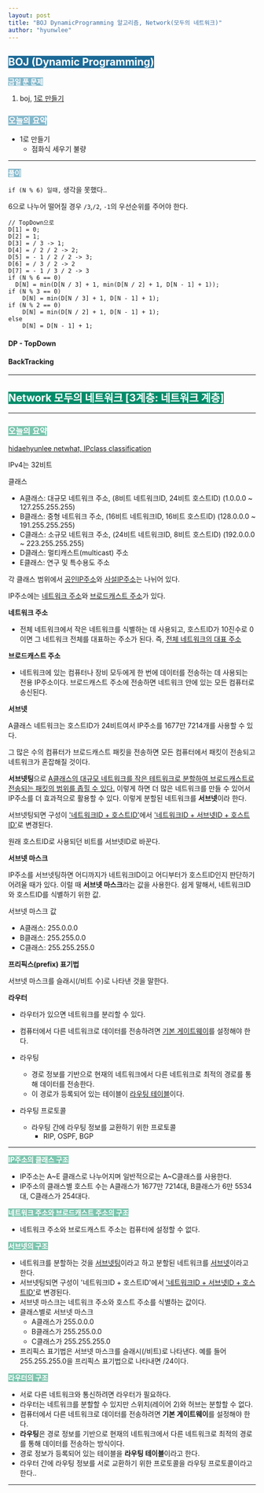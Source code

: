 ```yaml
---
layout: post
title: "BOJ DynamicProgramming 알고리즘, Network(모두의 네트워크)"
author: "hyunwlee"
---
```


## <span style="background-color:#1D6A96; color:white">BOJ (Dynamic Programming)</span>

<span style="background-color:#85B8CB; color:white"><strong>금일 푼 문제</strong></span>

1. boj, [1로 만들기](https://www.acmicpc.net/problem/1463)

### <span style="background-color:#85B8CB; color:white"><strong>오늘의 요약</strong></span>

- 1로 만들기
  - 점화식 세우기 불량

---

<span style="background-color:#85B8CB; color:white"><strong>풀이</strong></span>

`if (N % 6) 일때,` 생각을 못했다..

6으로 나누어 떨어질 경우 `/3`,`/2`, `-1`의 우선순위를 주어야 한다.

```
// TopDown으로  
D[1] = 0;  
D[2] = 1;  
D[3] = / 3 -> 1;  
D[4] = / 2 / 2 -> 2;  
D[5] = - 1 / 2 / 2 -> 3;  
D[6] = / 3 / 2 -> 2  
D[7] = - 1 / 3 / 2 -> 3  
if (N % 6 == 0)
  D[N] = min(D[N / 3] + 1, min(D[N / 2] + 1, D[N - 1] + 1));
if (N % 3 == 0)  
	D[N] = min(D[N / 3] + 1, D[N - 1] + 1);  
if (N % 2 == 0)  
	D[N] = min(D[N / 2] + 1, D[N - 1] + 1);  
else  
	D[N] = D[N - 1] + 1; 
```



#### DP - TopDown

<script src="https://gist.github.com/hyunwlee-dev/5d98077906625db58464b488e259fb98.js"></script>



#### BackTracking

<script src="https://gist.github.com/hyunwlee-dev/36b02a169ad4a5687ed7c481e08fc03b.js"></script>

---

## <span style="background-color:#028C6A; color:white">Network 모두의 네트워크  [3계층: 네트워크 계층]</span>

---

### <span style="background-color:#7BC5AE; color:white"><strong>오늘의 요약</strong></span>

[hidaehyunlee netwhat, IPclass classification](https://github.com/hidaehyunlee/Netwhat)

IPv4는 32비트

클래스

- A클래스: 대규모 네트워크 주소, (8비트 네트워크ID, 24비트 호스트ID) (1.0.0.0 ~ 127.255.255.255)
- B클래스: 중형 네트워크 주소, (16비트 네트워크ID, 16비트 호스트ID) (128.0.0.0 ~ 191.255.255.255)
- C클래스: 소규모 네트워크 주소, (24비트 네트워크ID, 8비트 호스트ID) (192.0.0.0 ~ 223.255.255.255)
- D클래스: 멀티캐스트(multicast) 주소
- E클래스: 연구 및 특수용도 주소



각 클래스 범위에서 <u>공인IP주소</u>와 <u>사설IP주소</u>는 나뉘어 있다.



IP주소에는 <u>네트워크 주소</u>와 <u>브로드캐스트 주소</u>가 있다.

<strong>네트워크 주소</strong>

- 전체 네트워크에서 작은 네트워크를 식별하는 데 사용되고, 호스트ID가 10진수로 0이면 그 네트워크 전체를 대표하는 주소가 된다. 즉, <u>전체 네트워크의 대표 주소</u>

<strong>브로드캐스트 주소</strong>

- 네트워크에 있는 컴퓨터나 장비 모두에게 한 번에 데이터를 전송하는 데 사용되는 전용 IP주소이다. 브로드캐스트 주소에 전송하면 네트워크 안에 있는 모든 컴퓨터로 송신된다.



<strong>서브넷</strong>

A클래스 네트워크는 호스트ID가 24비트여서 IP주소를 1677만 7214개를 사용할 수 있다.

그 많은 수의 컴퓨터가 브로드캐스트 패킷을 전송하면 모든 컴퓨터에서 패킷이 전송되고 네트워크가 혼잡해질 것이다.

<strong>서브넷팅</strong>으로 <u>A클래스의 대규모 네트워크를 작은 테트워크로 분할하여 브로드캐스트로 전송되는 패킷의 범위를 좁힐 수 있다.</u> 이렇게 하면 더 많은 네트워크를 만들 수 있어서 IP주소를 더 효과적으로 활용할 수 있다. 이렇게 분할된 네트워크를 <strong>서브넷</strong>이라 한다.

서브넷팅되면 구성이 <u>'네트워크ID + 호스트ID'</u>에서 <u>'네트워크ID + 서브넷ID + 호스트ID'</u>로 변경된다.

원래 호스트ID로 사용되던 비트를 서브넷ID로 바꾼다.



<strong>서브넷 마스크</strong>

IP주소를 서브넷팅하면 어디까지가 네트워크ID이고 어디부터가 호스트ID인지 판단하기 어려울 때가 있다. 이럴 때 <strong>서브넷 마스크</strong>라는 값을 사용한다. 쉽게 말해서, 네트워크ID와 호스트ID를 식별하기 위한 값.



서브넷 마스크 값

- A클래스: 255.0.0.0
- B클래스: 255.255.0.0
- C클래스: 255.255.255.0



<strong>프리픽스(prefix) 표기법</strong>

서브넷 마스크를 슬래시(/비트 수)로 나타낸 것을 말한다.



<strong>라우터</strong>

- 라우터가 있으면 네트워크를 분리할 수 있다.

- 컴퓨터에서 다른 네트워크로 데이터를 전송하려면 <u>기본 게이트웨이</u>를 설정해야 한다.
- 라우팅
  - 경로 정보를 기반으로 현재의 네트워크에서 다른 네트워크로 최적의 경로를  통해 데이터를 전송한다.
  - 이 경로가 등록되어 있는 테이블이 <u>라우팅 테이블</u>이다.
- 라우팅 프로토콜
  - 라우팅 간에 라우팅 정보를 교환하기 위한 프로토콜
    - RIP, OSPF, BGP

---

<span style="background-color:#7BC5AE; color:white"><strong>IP주소의 클래스 구조</strong></span>

- IP주소는 A~E 클래스로 나누어지며 일반적으로는 A~C클래스를 사용한다.
- IP주소의 클래스별 호스트 수는 A클래스가 1677만 7214대, B클래스가 6만 5534대, C클래스가 254대다.



<span style="background-color:#7BC5AE; color:white"><strong>네트워크 주소와 브로드캐스트 주소의 구조</strong></span>

- 네트워크 주소와 브로드캐스트 주소는 컴퓨터에 설정할 수 없다.



<span style="background-color:#7BC5AE; color:white"><strong>서브넷의 구조</strong></span>

- 네트워크를 분할하는 것을 <u>서브넷팅</u>이라고 하고 분할된 네트워크를 <u>서브넷</u>이라고 한다.
- 서브넷팅되면 구성이 '네트워크ID + 호스트ID'에서 <u>'네트워크ID + 서브넷ID + 호스트ID'</u>로 변경된다.
- 서브넷 마스크는 네트워크 주소와 호스트 주소를 식별하는 값이다.
- 클래스별로 서브넷 마스크
  - A클래스가 255.0.0.0 
  - B클래스가 255.255.0.0 
  - C클래스가 255.255.255.0
- 프리픽스 표기법은 서브넷 마스크를 슬래시(/비트)로 나타낸다. 예를 들어 255.255.255.0을 프리픽스 표기법으로 나타내면 /24이다.



<span style="background-color:#7BC5AE; color:white"><strong>라우터의 구조</strong></span>

- 서로 다른 네트워크와 통신하려면 라우터가 필요하다.
- 라우터는 네트워크를 분할할 수 있지만 스위치(레이어 2)와 허브는 분할할 수 없다.
- 컴퓨터에서 다른 네트워크로 데이터를 전송하려면 <strong>기본 게이트웨이</strong>를 설정해야 한다.
- <strong>라우팅</strong>은 경로 정보를 기반으로 현재의 네트워크에서 다른 네트워크로 최적의 경로를 통해 데이터를 전송하는 방식이다.
- 경로 정보가 등록되어 있는 테이블을 <strong>라우팅 테이블</strong>이라고 한다.
- 라우터 간에 라우팅 정보를 서로 교환하기 위한 프로토콜을 라우팅 프로토콜이라고 한다..

---
